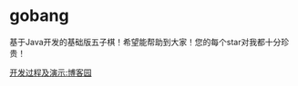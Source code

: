 # gobang
基于Java开发的基础版五子棋！希望能帮助到大家！您的每个star对我都十分珍贵！

[开发过程及演示:博客园](https://www.cnblogs.com/godoforange/p/10935821.html)
